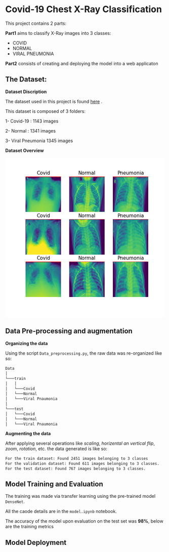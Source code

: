 # Covid-19 Chest X-Ray Classification
This project contains 2 parts:

__Part1__ aims to classify X-Ray images into 3 classes:

* COVID 
* NORMAL
* VIRAL PNEUMONIA

__Part2__ consists of creating and deploying the model into a web applicaton

## The Dataset:

__Dataset Discription__

The dataset used in this project is found [here](https://www.kaggle.com/tawsifurrahman/covid19-radiography-database) .

This dataset is composed of 3 folders:

1- Covid-19 : 1143 images

2- Normal : 1341 images

3- Viral Pneumonia 1345 images

__Dataset Overview__

![plot](./Readme_images/overview1.png)


## Data Pre-processing and augmentation

__Organizing the data__

Using the script `Data_preprocessing.py`, the raw data was re-organized like so:
```
Data
│
└───train
│   │
│   └───Covid
│   └───Normal
│   └───Viral Pnaumonia
│   
└───test
│   └───Covid
│   └───Normal
│   └───Viral Pnaumonia
```

__Augmenting the data__

After applying several operations like _scaling_, _horizental an vertical flip_, _zoom_, _rotation_, etc. the data generated is like so:
```
For the train dataset: Found 2451 images belonging to 3 classes 
For the validation dataset: Found 611 images belonging to 3 classes.
For the test dataset: Found 767 images belonging to 3 classes.
```

## Model Training and Evaluation
The training was made via transfer learning using the pre-trained model `DenseNet`.

All the caode details are in the `model.ipynb` notebook.

The accuracy of the model upon evaluation on the test set was __98%__, below are the training metrics

## Model Deployment
